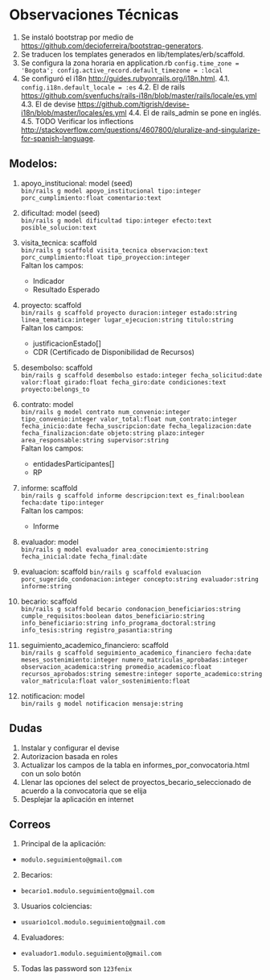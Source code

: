 Observaciones Técnicas
======================

1. Se instaló bootstrap por medio de https://github.com/decioferreira/bootstrap-generators.
2. Se traducen los templates generados en lib/templates/erb/scaffold.
3. Se configura la zona horaria en application.rb `config.time_zone = 'Bogota'; config.active_record.default_timezone = :local`
4. Se configuró el i18n http://guides.rubyonrails.org/i18n.html.
   4.1. `config.i18n.default_locale = :es`
   4.2. El de rails https://github.com/svenfuchs/rails-i18n/blob/master/rails/locale/es.yml
   4.3. El de devise https://github.com/tigrish/devise-i18n/blob/master/locales/es.yml
   4.4. El de rails_admin se pone en inglés.
   4.5. TODO Verificar los inflections http://stackoverflow.com/questions/4607800/pluralize-and-singularize-for-spanish-language.

Modelos:
--------

1. apoyo_institucional: model (seed)  
  `bin/rails g model apoyo_institucional tipo:integer porc_cumplimiento:float comentario:text`

2. dificultad: model (seed)  
  `bin/rails g model dificultad tipo:integer efecto:text posible_solucion:text`

3. visita_tecnica: scaffold  
  `bin/rails g scaffold visita_tecnica observacion:text porc_cumplimiento:float tipo_proyeccion:integer`  
  Faltan los campos:
    * Indicador
    * Resultado Esperado

4. proyecto: scaffold  
  `bin/rails g scaffold proyecto duracion:integer estado:string linea_tematica:integer lugar_ejecucion:string titulo:string`  
  Faltan los campos:   
    * justificacionEstado[]
    * CDR (Certificado de Disponibilidad de Recursos)

5. desembolso: scaffold   
  `bin/rails g scaffold desembolso estado:integer fecha_solicitud:date valor:float girado:float fecha_giro:date condiciones:text proyecto:belongs_to`

6. contrato: model  
  `bin/rails g model contrato num_convenio:integer tipo_convenio:integer valor_total:float num_contrato:integer fecha_inicio:date fecha_suscripcion:date fecha_legalizacion:date fecha_finalizacion:date objeto:string plazo:integer area_responsable:string supervisor:string`  
  Faltan los campos:  
    * entidadesParticipantes[]  
    * RP  

7. informe: scaffold  
  `bin/rails g scaffold informe descripcion:text es_final:boolean fecha:date tipo:integer`  
  Faltan los campos:  
    * Informe

8. evaluador: model  
  `bin/rails g model evaluador area_conocimiento:string fecha_inicial:date fecha_final:date`  

9. evaluacion: scaffold
  `bin/rails g scaffold evaluacion porc_sugerido_condonacion:integer concepto:string evaluador:string informe:string` 

10. becario: scaffold  
  `bin/rails g scaffold becario condonacion_beneficiarios:string cumple_requisitos:boolean datos_beneficiario:string info_beneficiario:string info_programa_doctoral:string info_tesis:string registro_pasantia:string`  

11. seguimiento_academico_financiero: scaffold   
  `bin/rails g scaffold seguimiento_academico_financiero fecha:date meses_sostenimiento:integer numero_matriculas_aprobadas:integer observacion_academica:string promedio_academico:float recursos_aprobados:string semestre:integer soporte_academico:string valor_matricula:float valor_sostenimiento:float`

12. notificacion: model  
   `bin/rails g model notificacion mensaje:string`


Dudas
-----

1. Instalar y configurar el devise
2. Autorizacion basada en roles
3. Actualizar los campos de la tabla en informes_por_convocatoria.html con un solo botón
4. Llenar las opciones del select de proyectos_becario_seleccionado de acuerdo a la convocatoria que se elija
5. Desplejar la aplicación en internet

Correos
-------

1. Principal de la aplicación:   
* `modulo.seguimiento@gmail.com`
2. Becarios:  
* `becario1.modulo.seguimiento@gmail.com`   
3. Usuarios colciencias:   
* `usuario1col.modulo.seguimiento@gmail.com`
4. Evaluadores:  
* `evaluador1.modulo.seguimiento@gmail.com`
5. Todas las password son `123fenix`

